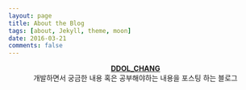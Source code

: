 ```yaml
---
layout: page
title: About the Blog
tags: [about, Jekyll, theme, moon]
date: 2016-03-21
comments: false
---
```

    
<center><a href="https://taegumlee.github.io/"><b>DDOL_CHANG</b><br></a>개발하면서 궁금한 내용 혹은 공부해야하는 내용을 포스팅 하는 블로그</center>
